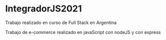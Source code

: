 # IntegradorJS2021

Trabajo realizado en curso de Full Stack en Argentina

Trabajo de e-commerce realizado en javaScript con nodeJS y con express 
